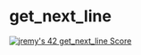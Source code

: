 # get_next_line
[![jremy's 42 get_next_line Score](https://badge42.vercel.app/api/v2/cl27cprhd001109mercwbbu5l/project/2421153)](https://github.com/JaeSeoKim/badge42)
